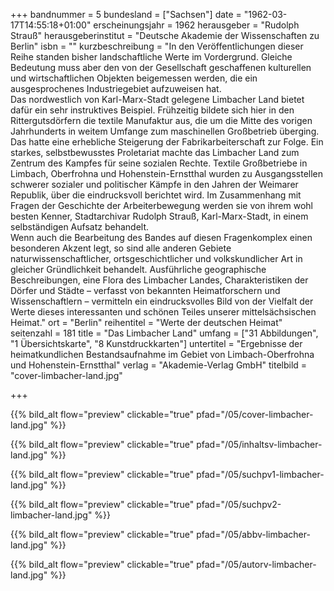 +++
bandnummer = 5
bundesland = ["Sachsen"]
date = "1962-03-17T14:55:18+01:00"
erscheinungsjahr = 1962
herausgeber = "Rudolph Strauß"
herausgeberinstitut = "Deutsche Akademie der Wissenschaften zu Berlin"
isbn = ""
kurzbeschreibung = "In den Veröffentlichungen dieser Reihe standen bisher landschaftliche Werte im Vordergrund. Gleiche Bedeutung muss aber den von der Gesellschaft geschaffenen kulturellen und wirtschaftlichen Objekten beigemessen werden, die ein ausgesprochenes Industriegebiet aufzuweisen hat. <br> Das nordwestlich von Karl-Marx-Stadt gelegene Limbacher Land bietet dafür ein sehr instruktives Beispiel. Frühzeitig bildete sich hier in den Rittergutsdörfern die textile Manufaktur aus, die um die Mitte des vorigen Jahrhunderts in weitem Umfange zum maschinellen Großbetrieb überging. Das hatte eine erhebliche Steigerung der Fabrikarbeiterschaft zur Folge. Ein starkes, selbstbewusstes Proletariat machte das Limbacher Land zum Zentrum des Kampfes für seine sozialen Rechte. Textile Großbetriebe in Limbach, Oberfrohna und Hohenstein-Ernstthal wurden zu Ausgangsstellen schwerer sozialer und politischer Kämpfe in den Jahren der Weimarer Republik, über die eindrucksvoll berichtet wird. Im Zusammenhang mit Fragen der Geschichte der Arbeiterbewegung werden sie von ihrem wohl besten Kenner, Stadtarchivar Rudolph Strauß, Karl-Marx-Stadt, in einem selbständigen Aufsatz behandelt. <br> Wenn auch die Bearbeitung des Bandes auf diesen Fragenkomplex einen besonderen Akzent legt, so sind alle anderen Gebiete naturwissenschaftlicher, ortsgeschichtlicher und volkskundlicher Art in gleicher Gründlichkeit behandelt. Ausführliche geographische Beschreibungen, eine Flora des Limbacher Landes, Charakteristiken der Dörfer und Städte – verfasst von bekannten Heimatforschern und Wissenschaftlern – vermitteln ein eindrucksvolles Bild von der Vielfalt der Werte dieses interessanten und schönen Teiles unserer mittelsächsischen Heimat."
ort = "Berlin"
reihentitel = "Werte der deutschen Heimat"
seitenzahl = 181
title = "Das Limbacher Land"
umfang = ["31 Abbildungen", "1 Übersichtskarte", "8 Kunstdruckkarten"]
untertitel = "Ergebnisse der heimatkundlichen Bestandsaufnahme im Gebiet von Limbach-Oberfrohna und Hohenstein-Ernstthal"
verlag = "Akademie-Verlag GmbH"
titelbild = "cover-limbacher-land.jpg"

+++

{{% bild_alt flow="preview" clickable="true" pfad="/05/cover-limbacher-land.jpg"   %}}

{{% bild_alt flow="preview" clickable="true" pfad="/05/inhaltsv-limbacher-land.jpg"   %}}

{{% bild_alt flow="preview" clickable="true" pfad="/05/suchpv1-limbacher-land.jpg"   %}}

{{% bild_alt flow="preview" clickable="true" pfad="/05/suchpv2-limbacher-land.jpg"   %}}

{{% bild_alt flow="preview" clickable="true" pfad="/05/abbv-limbacher-land.jpg"   %}}

{{% bild_alt flow="preview" clickable="true" pfad="/05/autorv-limbacher-land.jpg"   %}}





